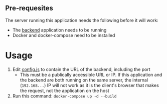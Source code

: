 ## Pre-requesites
The server running this application needs the following before it will work:
- The [backend](https://github.com/DannyCorbett89/bale) application needs to be running
- Docker and docker-compose need to be installed
# Usage
1. Edit [config.js](src/config.js) to contain the URL of the backend, including the port
   - This must be a publically accessible URL or IP. If this application and the backend are both running on the same server, the internal (`192.168...`) IP will not work as it is the client's browser that makes the request, not the application on the host
2. Run this command: `docker-compose up -d --build`
